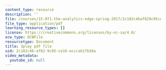 ```yaml
---
content_type: resource
description: ''
file: /courses/15-071-the-analytics-edge-spring-2017/2c102c4baf829c95ce16ecccab1fb38a_xyZEB6vkPb8.pdf
file_type: application/pdf
learning_resource_types: []
license: https://creativecommons.org/licenses/by-nc-sa/4.0/
ocw_type: OCWFile
resourcetype: Document
title: 3play pdf file
uid: 2c102c4b-af82-9c95-ce16-ecccab1fb38a
video_metadata:
  youtube_id: null
---
```

